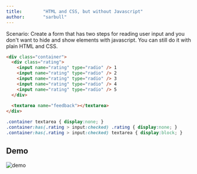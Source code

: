 ```yaml
---
title:        "HTML and CSS, but without Javascript"
author:       "sarbull"
---
```


Scenario: Create a form that has two steps for reading user input and you don't want to hide and show elements with javascript. You can still do it with plain HTML and CSS.

```html
<div class="container">
  <div class="rating">
    <input name="rating" type="radio" /> 1
    <input name="rating" type="radio" /> 2
    <input name="rating" type="radio" /> 3
    <input name="rating" type="radio" /> 4
    <input name="rating" type="radio" /> 5
  </div>
  
  <textarea name="feedback"></textarea>
</div>
```

```css
.container textarea { display:none; }
.container:has(.rating > input:checked) .rating { display:none; }
.container:has(.rating > input:checked) textarea { display:block; }
```

## Demo

![demo](https://github.com/user-attachments/assets/eadd4df0-69c2-4ad0-bb29-a67e40576c3f)
